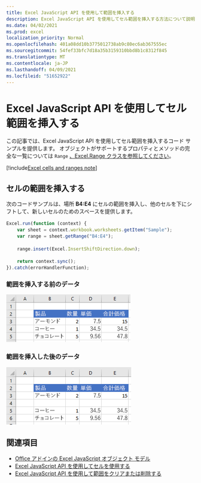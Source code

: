 ```yaml
---
title: Excel JavaScript API を使用して範囲を挿入する
description: Excel JavaScript API を使用してセル範囲を挿入する方法について説明します。
ms.date: 04/02/2021
ms.prod: excel
localization_priority: Normal
ms.openlocfilehash: 401a08dd10b3775012738ab9c80ec6ab367555ec
ms.sourcegitcommit: 54fef33bfc7d18a35b3159310bbd8b1c8312f845
ms.translationtype: MT
ms.contentlocale: ja-JP
ms.lasthandoff: 04/09/2021
ms.locfileid: "51652922"
---
```

# <a name="insert-a-range-of-cells-using-the-excel-javascript-api"></a>Excel JavaScript API を使用してセル範囲を挿入する

この記事では、Excel JavaScript API を使用してセル範囲を挿入するコード サンプルを提供します。 オブジェクトがサポートするプロパティとメソッドの完全な一覧については `Range` [、Excel.Range クラスを参照してください](/javascript/api/excel/excel.range)。

[!include[Excel cells and ranges note](../includes/note-excel-cells-and-ranges.md)]

## <a name="insert-a-range-of-cells"></a>セルの範囲を挿入する

次のコードサンプルは、場所 **B4:E4** にセルの範囲を挿入し、他のセルを下にシフトして、新しいセルのためのスペースを提供します。

```js
Excel.run(function (context) {
    var sheet = context.workbook.worksheets.getItem("Sample");
    var range = sheet.getRange("B4:E4");

    range.insert(Excel.InsertShiftDirection.down);

    return context.sync();
}).catch(errorHandlerFunction);
```

### <a name="data-before-range-is-inserted"></a>範囲を挿入する前のデータ

![範囲を挿入する前の Excel のデータ](../images/excel-ranges-start.png)

### <a name="data-after-range-is-inserted"></a>範囲を挿入した後のデータ

![範囲を挿入した後の Excel のデータ](../images/excel-ranges-after-insert.png)

## <a name="see-also"></a>関連項目

- [Office アドインの Excel JavaScript オブジェクト モデル](excel-add-ins-core-concepts.md)
- [Excel JavaScript API を使用してセルを使用する](excel-add-ins-cells.md)
- [Excel JavaScript API を使用して範囲をクリアまたは削除する](excel-add-ins-ranges-clear-delete.md)
